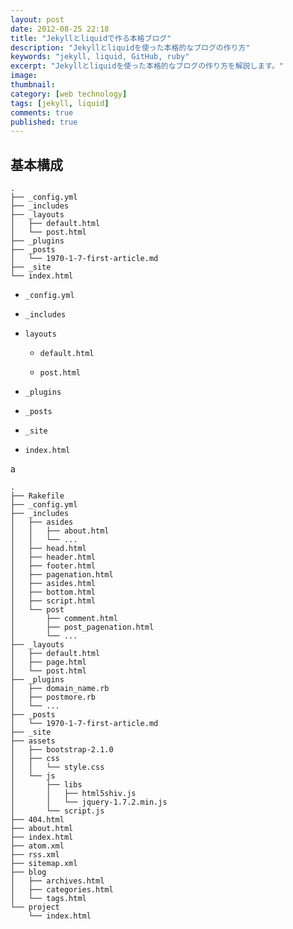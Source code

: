 ```yaml
---
layout: post
date: 2012-08-25 22:18
title: "Jekyllとliquidで作る本格ブログ"
description: "Jekyllとliquidを使った本格的なブログの作り方"
keywords: "jekyll, liquid, GitHub, ruby"
excerpt: "Jekyllとliquidを使った本格的なブログの作り方を解説します。"
image: 
thumbnail: 
category: [web technology]
tags: [jekyll, liquid]
comments: true
published: true
---
```

基本構成
--------

<!--more-->

	.
	├── _config.yml
	├── _includes
	├── _layouts
	│   ├── default.html
	│   └── post.html
	├── _plugins
	├── _posts
	│   └── 1970-1-7-first-article.md
	├── _site
	└── index.html

* `_config.yml`  
	
* `_includes`  
	
* `layouts`  
	
	* `default.html`  
		
	* `post.html`  
		
* `_plugins`  
	
* `_posts`  
	
* `_site`  
	
* `index.html`  
	
a

	.
	├── Rakefile
	├── _config.yml
	├── _includes
	│   ├── asides
	│   │   ├── about.html
	│   │   └── ...
	│   ├── head.html
	│   ├── header.html
	│   ├── footer.html
	│   ├── pagenation.html
	│   ├── asides.html
	│   ├── bottom.html
	│   ├── script.html
	│   └── post
	│       ├── comment.html
	│       ├── post_pagenation.html
	│       └── ...
	├── _layouts
	│   ├── default.html
	│   ├── page.html
	│   └── post.html
	├── _plugins
	│   ├── domain_name.rb
	│   ├── postmore.rb
	│   └── ...
	├── _posts
	│   └── 1970-1-7-first-article.md
	├── _site
	├── assets
	│   ├── bootstrap-2.1.0
	│   ├── css
	│   │   └── style.css
	│   └── js
	│       ├── libs
	│       │   ├── html5shiv.js
	│       │   └── jquery-1.7.2.min.js
	│       └── script.js
	├── 404.html
	├── about.html
	├── index.html
	├── atom.xml
	├── rss.xml
	├── sitemap.xml
	├── blog
	│   ├── archives.html
	│   ├── categories.html
	│   └── tags.html
	└── project
	    └── index.html

